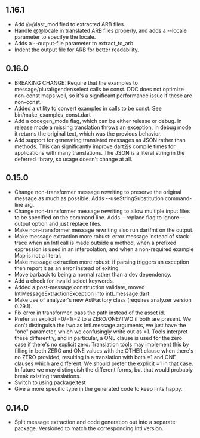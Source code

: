 ## 1.16.1
 * Add @@last_modified to extracted ARB files.
 * Handle @@locale in translated ARB files properly, and adds a --locale
   parameter to specifye the locale.
 * Adds a --output-file parameter to extract_to_arb
 * Indent the output file for ARB for better readability.

## 0.16.0
  * BREAKING CHANGE: Require that the examples to message/plural/gender/select
    calls be const. DDC does not optimize non-const maps well, so it's a
    significant performance issue if these are non-const.
  * Added a utility to convert examples in calls to be const. See
    bin/make_examples_const.dart
  * Add a codegen_mode flag, which can be either release or debug. In release
    mode a missing translation throws an exception, in debug mode it returns the
    original text, which was the previous behavior.
  * Add support for generating translated messages as JSON rather than
    methods. This can significantly improve dart2js compile times for
    applications with many translations. The JSON is a literal string in the
    deferred library, so usage doesn't change at all.

## 0.15.0
  * Change non-transformer message rewriting to preserve the original message as
    much as possible. Adds --useStringSubstitution command-line arg.
  * Change non-transformer message rewriting to allow multiple input files to be
    specified on the command line. Adds --replace flag to ignore --output option
    and just replace files.
  * Make non-transformer message rewriting also run dartfmt on the output.
  * Make message extraction more robust: error message instead of stack trace
    when an Intl call is made outside a method, when a prefixed expression is
    used in an interpolation, and when a non-required example Map is not a
    literal.
  * Make message extraction more robust: if parsing triggers an exception then
    report it as an error instead of exiting.
  * Move barback to being a normal rather than a dev dependency.
  * Add a check for invalid select keywords.
  * Added a post-message construction validate, moved
    IntlMessageExtractionException into intl_message.dart
  * Make use of analyzer's new AstFactory class (requires analyzer version
    0.29.1).
  * Fix error in transformer, pass the path instead of the asset id.
  * Prefer an explicit =0/=1/=2 to a ZERO/ONE/TWO if both are present. We don't
    distinguish the two as Intl.message arguments, we just have the "one"
    parameter, which we confusingly write out as =1. Tools interpret these
    differently, and in particular, a ONE clause is used for the zero case if
    there's no explicit zero. Translation tools may implement this by filling in
    both ZERO and ONE values with the OTHER clause when there's no ZERO
    provided, resulting in a translation with both =1 and ONE clauses which are
    different. We should prefer the explicit =1 in that case. In future we may
    distinguish the different forms, but that would probably break existing
    translations.
  * Switch to using package:test
  * Give a more specific type in the generated code to keep lints happy.

## 0.14.0
  * Split message extraction and code generation out into a separate
    package. Versioned to match the corresponding Intl version.
